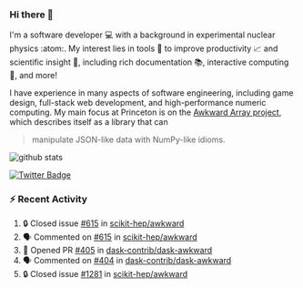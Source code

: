 ### Hi there 👋 

I'm a software developer 💻 with a background in experimental nuclear physics :atom:. My interest lies in tools :wrench: to improve productivity :chart_with_upwards_trend: and scientific insight :telescope:, including rich documentation 📚, interactive computing 🧮, and more! 

I have experience in many aspects of software engineering, including game design, full-stack web development, and high-performance numeric computing. My main focus at Princeton is on the [Awkward Array project](awkward-array.org/), which describes itself as a library that can 
> manipulate JSON-like data with NumPy-like idioms.

![github stats](https://github-readme-stats.vercel.app/api?username=agoose77&show_icons=true&hide_rank=true&hide_title=true&bg_color=30,e76445,904e95&text_color=efe3ec&icon_color=efe3ec)
<!--
**agoose77/agoose77** is a ✨ _special_ ✨ repository because its `README.md` (this file) appears on your GitHub profile.

Here are some ideas to get you started:

- 🔭 I’m currently working on ...
- 🌱 I’m currently learning ...
- 👯 I’m looking to collaborate on ...
- 🤔 I’m looking for help with ...
- 💬 Ask me about ...
- 📫 How to reach me: ...
- 😄 Pronouns: ...
- ⚡ Fun fact: ...
-->

[![Twitter Badge](https://img.shields.io/twitter/follow/agoose77?style=flat-square&logo=Twitter&logoColor=white&color=cornflowerblue)](https://twitter.com/agoose77)

### :zap: Recent Activity

<!--START_SECTION:activity-->
1. 🔒 Closed issue [#615](https://github.com/scikit-hep/awkward/issues/615) in [scikit-hep/awkward](https://github.com/scikit-hep/awkward)
2. 🗣 Commented on [#615](https://github.com/scikit-hep/awkward/issues/615#issuecomment-1801732971) in [scikit-hep/awkward](https://github.com/scikit-hep/awkward)
3. 💪 Opened PR [#405](https://github.com/dask-contrib/dask-awkward/pull/405) in [dask-contrib/dask-awkward](https://github.com/dask-contrib/dask-awkward)
4. 🗣 Commented on [#404](https://github.com/dask-contrib/dask-awkward/issues/404#issuecomment-1800682757) in [dask-contrib/dask-awkward](https://github.com/dask-contrib/dask-awkward)
5. 🔒 Closed issue [#1281](https://github.com/scikit-hep/awkward/issues/1281) in [scikit-hep/awkward](https://github.com/scikit-hep/awkward)
<!--END_SECTION:activity-->

